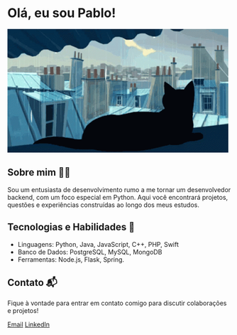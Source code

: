 # Olá, eu sou Pablo!

![gato gif](/cat.gif)

## Sobre mim 👨‍💻

Sou um entusiasta de desenvolvimento rumo a me tornar um desenvolvedor backend, com um foco especial em Python. Aqui você encontrará projetos, questões e experiências construídas ao longo dos meus estudos.

## Tecnologias e Habilidades 🚀

- Linguagens: Python, Java, JavaScript, C++, PHP, Swift
- Banco de Dados: PostgreSQL, MySQL, MongoDB
- Ferramentas: Node.js, Flask, Spring.

## Contato 📬

Fique à vontade para entrar em contato comigo para discutir colaborações e projetos!

[Email](mailto:lucasrn03@gmail.com)
[LinkedIn](https://www.linkedin.com/in/pablosxz)
